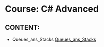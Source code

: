# Course: C# Advanced

## CONTENT:
 * Queues_ans_Stacks
[Queues_ans_Stacks](./L01_Queues_ans_Stacks)
